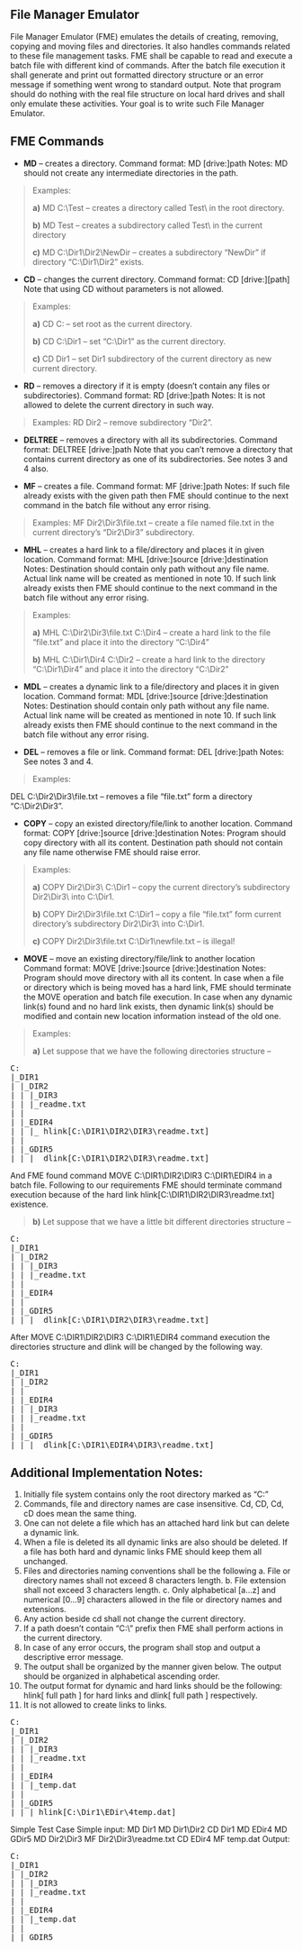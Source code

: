 ## File Manager Emulator

File Manager Emulator (FME) emulates the details of creating, removing, copying and moving
files and directories. It also handles commands related to these file management tasks. FME shall be
capable to read and execute a batch file with different kind of commands. After the batch file execution
it shall generate and print out formatted directory structure or an error message if something went
wrong to standard output. Note that program should do nothing with the real file structure on local hard
drives and shall only emulate these activities. Your goal is to write such File Manager Emulator.

## FME Commands

* **MD** – creates a directory.
Command format: MD [drive:]path
Notes: MD should not create any intermediate directories in the path.

>Examples:
>
>**a)** MD C:\Test – creates a directory called Test\ in the root directory.
>
>**b)** MD Test – creates a subdirectory called Test\ in the current directory
>
>**c)** MD C:\Dir1\Dir2\NewDir – creates a subdirectory “NewDir” if directory “C:\Dir1\Dir2” exists.
* **CD** – changes the current directory.
Command format: CD [drive:][path]
Note that using CD without parameters is not allowed.

>Examples:
>
>**a)** CD C: – set root as the current directory.
>
>**b)** CD C:\Dir1 – set “C:\Dir1” as the current directory.
>
>**c)** CD Dir1 – set Dir1 subdirectory of the current directory as new current directory.

* **RD** – removes a directory if it is empty (doesn’t contain any files or subdirectories).
Command format: RD [drive:]path
Notes: It is not allowed to delete the current directory in such way.

>Examples:
RD Dir2 – remove subdirectory “Dir2”.

* **DELTREE** – removes a directory with all its subdirectories.
Command format: DELTREE [drive:]path
Note that you can’t remove a directory that contains current directory as one of its subdirectories.
See notes 3 and 4 also.

* **MF** – creates a file.
Command format: MF [drive:]path
Notes: If such file already exists with the given path then FME should continue to the next
command in the batch file without any error rising.

>Examples:
MF Dir2\Dir3\file.txt – create a file named file.txt in the current directory’s “Dir2\Dir3”
subdirectory.

* **MHL** – creates a hard link to a file/directory and places it in given location.
Command format: MHL [drive:]source [drive:]destination
Notes: Destination should contain only path without any file name. Actual link name will be created
as mentioned in note 10. If such link already exists then FME should continue to the next
command in the batch file without any error rising.

>Examples:
>
>**a)** MHL C:\Dir2\Dir3\file.txt C:\Dir4 – create a hard link to the file “file.txt” and place it into the
directory “C:\Dir4”
>
>**b)** MHL C:\Dir1\Dir4 C:\Dir2 – create a hard link to the directory “C:\Dir1\Dir4” and place it into
the directory “C:\Dir2”

* **MDL** – creates a dynamic link to a file/directory and places it in given location.
Command format: MDL [drive:]source [drive:]destination
Notes: Destination should contain only path without any file name. Actual link name will be created
as mentioned in note 10. If such link already exists then FME should continue to the next
command in the batch file without any error rising.

* **DEL** – removes a file or link.
Command format: DEL [drive:]path
Notes: See notes 3 and 4.

>Examples:
>
DEL C:\Dir2\Dir3\file.txt – removes a file “file.txt” form a directory “C:\Dir2\Dir3”.

* **COPY** – copy an existed directory/file/link to another location.
Command format: COPY [drive:]source [drive:]destination
Notes: Program should copy directory with all its content. Destination path should not contain any
file name otherwise FME should raise error.

>Examples:
>
>**a)** COPY Dir2\Dir3\ C:\Dir1 – copy the current directory’s subdirectory Dir2\Dir3\ into C:\Dir1.
>
>**b)** COPY Dir2\Dir3\file.txt C:\Dir1 – copy a file “file.txt” form current directory’s subdirectory
Dir2\Dir3\ into C:\Dir1.
>
>**c)** COPY Dir2\Dir3\file.txt C:\Dir1\newfile.txt – is illegal!

* **MOVE** – move an existing directory/file/link to another location
Command format: MOVE [drive:]source [drive:]destination
Notes: Program should move directory with all its content. In case when a file or directory which is
being moved has a hard link, FME should terminate the MOVE operation and batch file execution.
In case when any dynamic link(s) found and no hard link exists, then dynamic link(s) should be
modified and contain new location information instead of the old one.

>Examples:
>
>**a)** Let suppose that we have the following directories structure –

<pre>
C:
|_DIR1
| |_DIR2
| | |_DIR3
| | |_readme.txt
| |
| |_EDIR4
| | |_ hlink[C:\DIR1\DIR2\DIR3\readme.txt]
| |
| |_GDIR5
| | |_ dlink[C:\DIR1\DIR2\DIR3\readme.txt]
</pre>
And FME found command MOVE C:\DIR1\DIR2\DIR3 C:\DIR1\EDIR4 in a batch file.
Following to our requirements FME should terminate command execution because of the
hard link hlink[C:\DIR1\DIR2\DIR3\readme.txt] existence.

>**b)** Let suppose that we have a little bit different directories structure –
<pre>
C:
|_DIR1
| |_DIR2
| | |_DIR3
| | |_readme.txt
| |
| |_EDIR4
| |
| |_GDIR5
| | |_ dlink[C:\DIR1\DIR2\DIR3\readme.txt]
</pre>
After MOVE C:\DIR1\DIR2\DIR3 C:\DIR1\EDIR4 command execution the directories
structure and dlink will be changed by the following way.
<pre>
C:
|_DIR1
| |_DIR2
| |
| |_EDIR4
| | |_DIR3
| | |_readme.txt
| |
| |_GDIR5
| | |_ dlink[C:\DIR1\EDIR4\DIR3\readme.txt]
</pre>

## Additional Implementation Notes:

1. Initially file system contains only the root directory marked as “C:”
1. Commands, file and directory names are case insensitive. Cd, CD, Cd, cD does mean the same
thing.
1. One can not delete a file which has an attached hard link but can delete a dynamic link.
1. When a file is deleted its all dynamic links are also should be deleted. If a file has both hard and
dynamic links FME should keep them all unchanged.
1. Files and directories naming conventions shall be the following
a. File or directory names shall not exceed 8 characters length.
b. File extension shall not exceed 3 characters length.
c. Only alphabetical [a…z] and numerical [0…9] characters allowed in the file or directory
names and extensions.
1. Any action beside cd shall not change the current directory.
1. If a path doesn’t contain “C:\” prefix then FME shall perform actions in the current directory.
1. In case of any error occurs, the program shall stop and output a descriptive error message.
1. The output shall be organized by the manner given below. The output should be organized in
alphabetical ascending order.
1. The output format for dynamic and hard links should be the following:
hlink[ full path ] for hard links and dlink[ full path ] respectively.
1. It is not allowed to create links to links.

<pre>
C:
|_DIR1
| |_DIR2
| | |_DIR3
| | |_readme.txt
| |
| |_EDIR4
| | |_temp.dat
| |
| |_GDIR5
| | |_hlink[C:\Dir1\EDir\4temp.dat]
</pre>
Simple Test Case
Simple input:
MD Dir1
MD Dir1\Dir2
CD Dir1
MD EDir4
MD GDir5
MD Dir2\Dir3
MF Dir2\Dir3\readme.txt
CD EDir4
MF temp.dat
Output:
<pre>
C:
|_DIR1
| |_DIR2
| | |_DIR3
| | |_readme.txt
| |
| |_EDIR4
| | |_temp.dat
| |
| |_GDIR5
</pre>